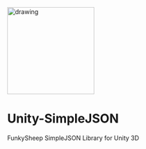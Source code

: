 <img src="https://www.funkysheep.net/img/Logo-Head-Mini.png" alt="drawing" width="200"/>

# Unity-SimpleJSON
FunkySheep SimpleJSON Library for Unity 3D
